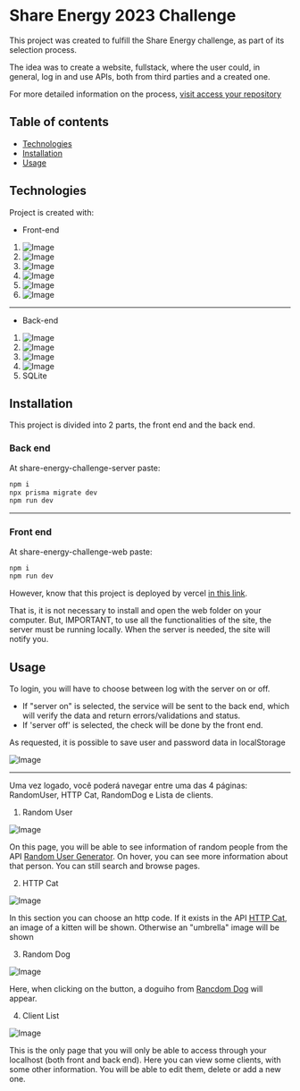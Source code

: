 # Share Energy 2023 Challenge

This project was created to fulfill the Share Energy challenge, as part of its selection process.

The idea was to create a website, fullstack, where the user could, in general, log in and use APIs, both from third parties and a created one.

For more detailed information on the process, 
[visit access your repository](https://github.com/SHARENERGY-OFICIAL/desafio-sharenergy-2023-01)

## Table of contents

* [Technologies](#technologies)
* [Installation](#Installation)
* [Usage](#usage)

## Technologies

Project is created with:
* Front-end

1. ![Image](https://img.shields.io/badge/Next.js-13.1.1-yellowgreen)
2. ![Image](https://img.shields.io/badge/Typescript-4.9.4-blue)
3. ![Image](https://img.shields.io/badge/React-18.2.0-orange)
4. ![Image](https://img.shields.io/badge/TailwindCSS-3.2.4-green)
5. ![Image](https://img.shields.io/badge/Axios-1.2.2-lightgrey)
6. ![Image](https://img.shields.io/badge/Sweetalert-2.1.2-brightgreen)
---
* Back-end
1. ![Image](https://img.shields.io/badge/Prisma-4.8.0-yellowgreen)
2. ![Image](https://img.shields.io/badge/Typescript-4.9.4-blue)
3. ![Image](https://img.shields.io/badge/Fastify-4.10.2-orange)
4. ![Image](https://img.shields.io/badge/Zod-^3.20.2-green)
5. SQLite


## Installation

This project is divided into 2 parts, the front end and the back end.

### Back end
At share-energy-challenge-server paste:
```bash
npm i
npx prisma migrate dev
npm run dev
```
---
### Front end

At share-energy-challenge-web paste:
```bash
npm i
npm run dev
```
However, know that this project is deployed by vercel [in this link](https://share-energy-challenge-leandro-patricio.vercel.app/). 

That is, it is not necessary to install and open the web folder on your computer. But, IMPORTANT, to use all the functionalities of the site, the server must be running locally. When the server is needed, the site will notify you.


## Usage

To login, you will have to choose between log with the server on or off.
 * If "server on" is selected, the service will be sent to the back end, which will verify the data and return errors/validations and status.
 * If 'server off' is selected, the check will be done by the front end. 

As requested, it is possible to save user and password data in localStorage

![Image](https://freeimage.host/i/HuNUfXs)

---
Uma vez logado, você poderá navegar entre uma das 4 páginas: RandomUser, HTTP Cat, RandomDog e Lista de clients. 

1. Random User

![Image](https://ibb.co/P9NG0t4)

On this page, you will be able to see information of random people from the API [ Random User Generator](https://randomuser.me/). On hover, you can see more information about that person. You can still search and browse pages.

2. HTTP Cat

![Image](https://ibb.co/VT3QghB)

In this section you can choose an http code. If it exists in the API [ HTTP Cat](https://http.cat/), an image of a kitten will be shown. Otherwise an "umbrella" image will be shown

3. Random Dog

![Image](https://ibb.co/dtVgvmk)

Here, when clicking on the button, a doguiho from [Rancdom Dog](https://random.dog/) will appear.

4. Client List

![Image](https://ibb.co/KsY9vyD)

This is the only page that you will only be able to access through your localhost (both front and back end).
Here you can view some clients, with some other information. You will be able to edit them, delete or add a new one.

